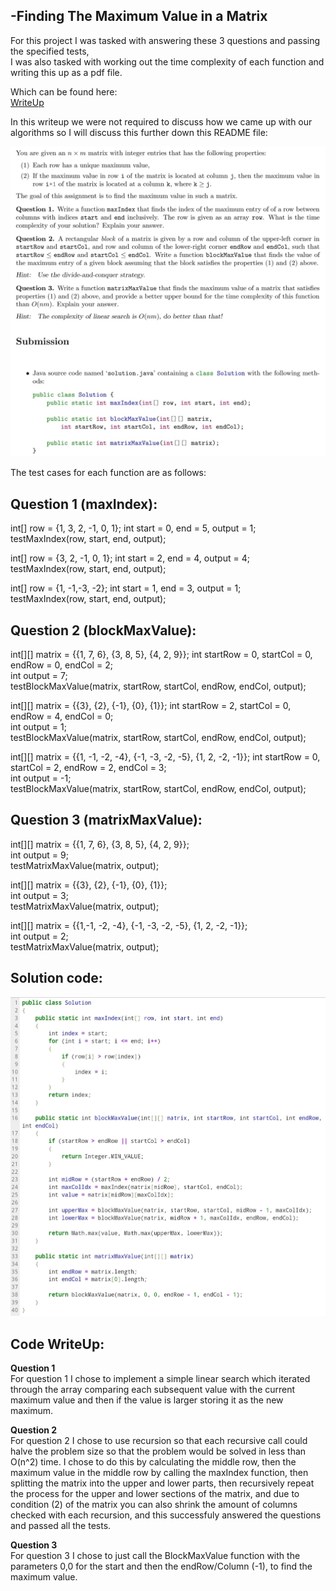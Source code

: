 **-Finding The Maximum Value in a Matrix**  
-

For this project I was tasked with answering these 3 questions and passing the specified tests,  
I was also tasked with working out the time complexity of each function and writing this up as a pdf file.  
  
Which can be found here:  
[WriteUp](./AssignmentWriteUp.pdf)  
  
In this writeup we were not required to discuss how we came up with our algorithms so I will discuss this further down this README file:
  
![Requirements](Images/Requirements.jpg)  
  
The test cases for each function are as follows:

Question 1 (maxIndex):
-
int[] row = {1, 3, 2, -1, 0, 1}; int start = 0, end = 5, output = 1;     
testMaxIndex(row, start, end, output);  

int[] row = {3, 2, -1, 0, 1}; int start = 2, end = 4, output = 4;     
testMaxIndex(row, start, end, output);  

int[] row = {1, -1,-3, -2}; int start = 1, end = 3, output = 1;    
testMaxIndex(row, start, end, output);   

Question 2 (blockMaxValue):
-
int[][] matrix = {{1, 7, 6}, {3, 8, 5}, {4, 2, 9}}; int startRow = 0, startCol = 0, endRow = 0, endCol = 2;   
int output = 7;   
testBlockMaxValue(matrix, startRow, startCol, endRow, endCol, output);   

int[][] matrix = {{3}, {2}, {-1}, {0}, {1}}; int startRow = 2, startCol = 0, endRow = 4, endCol = 0;   
int output = 1;   
testBlockMaxValue(matrix, startRow, startCol, endRow, endCol, output);   

int[][] matrix = {{1, -1, -2, -4}, {-1, -3, -2, -5}, {1, 2, -2, -1}}; int startRow = 0, startCol = 2, endRow = 2, endCol = 3;   
int output = -1;  
testBlockMaxValue(matrix, startRow, startCol, endRow, endCol, output);   

Question 3 (matrixMaxValue):
-
int[][] matrix = {{1, 7, 6}, {3, 8, 5}, {4, 2, 9}};   
int output = 9;   
testMatrixMaxValue(matrix, output);   

int[][] matrix = {{3}, {2}, {-1}, {0}, {1}};   
int output = 3;   
testMatrixMaxValue(matrix, output);  

int[][] matrix = {{1,-1, -2, -4}, {-1, -3, -2, -5}, {1, 2, -2, -1}};   
int output = 2;   
testMatrixMaxValue(matrix, output);  

Solution code:
-
![Solution](Images/Solution_code.jpg)

Code WriteUp:
-
**Question 1**  
For question 1 I chose to implement a simple linear search which iterated through the array comparing each subsequent value with the current maximum value and then if the value is larger storing it as the new maximum.

**Question 2**  
For question 2 I chose to use recursion so that each recursive call could halve the problem size so that the problem would be solved in less than O(n^2) time. I chose to do this by calculating the middle row, then the maximum value in the middle row by calling the maxIndex function, then splitting the matrix into the upper and lower parts, then recursively repeat the process for the upper and lower sections of the matrix, and due to condition (2) of the matrix you can also shrink the amount of columns checked with each recursion, and this successfuly answered the questions and passed all the tests.

**Question 3**  
For question 3 I chose to just call the BlockMaxValue function with the parameters 0,0 for the start and then the endRow/Column (-1), to find the maximum value.
